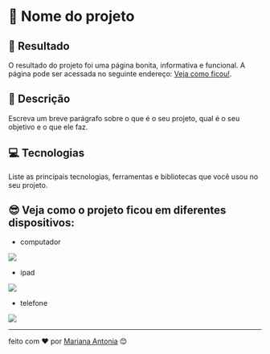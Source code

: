 <!-- esse modelo é para quem quer algo so para apresentar um projeto de curso por exemplo algo mais simples e bonito -->

# 🚀 Nome do projeto

## 🔗 Resultado

O resultado do projeto foi uma página bonita, informativa e funcional.
A página pode ser acessada no seguinte endereço: [Veja como ficou!]().

## 📝 Descrição

Escreva um breve parágrafo sobre o que é o seu projeto, qual é o seu objetivo e o que ele faz.

## 💻 Tecnologias

Liste as principais tecnologias, ferramentas e bibliotecas que você usou no seu projeto.


## 😎 Veja como o projeto ficou em diferentes dispositivos:

- computador
  
![](https://placekitten.com/882/300)

- ipad

![](https://placekitten.com/500/400)

- telefone

![](https://placekitten.com/342/400)

<!-- Susjestão: essa parte pode ficar la em cima -->

----

feito com ❤️ por [Mariana Antonia](https://github.com/mariana549) 😊
